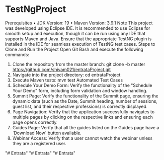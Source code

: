 # TestNgProject

Prerequisites
•	JDK Version: 19
•	Maven Version: 3.9.1
Note
This project was developed using Eclipse IDE. It is recommended to use Eclipse for smooth setup and execution, though it can be run using any IDE that supports Maven and Java. Ensure that the appropriate TestNG plugin is installed in the IDE for seamless execution of TestNG test cases.
Steps to Clone and Run the Project
Open Git Bash and execute the following commands:
1.	Clone the repository from the master branch:
    git clone -b master https://github.com/shivam021/entrataProject.git
2.	Navigate into the project directory:
  cd entrataProject
3.	Execute Maven tests:
    mvn test
Automated Test Cases
1.	Schedule Your Demo Form:
Verify the functionality of the "Schedule Your Demo" form, including form validation and window handling.
2.	Summit Page:
Verify the functionality of the Summit page, ensuring the dynamic data (such as the Date, Summit heading, number of sessions, guest list, and their respective professions) is correctly displayed.
3.	Page Navigation:
Verify that the application successfully navigates to multiple pages by clicking on the respective links and ensuring each page opens correctly.
4.	Guides Page:
Verify that all the guides listed on the Guides page have a 'Download Now' button available.
5.	Webinar Access:
Verify that a user cannot watch the webinar unless they are a registered user.

"# Entrata" 
"# Entrata" 
"# Entrata" 
